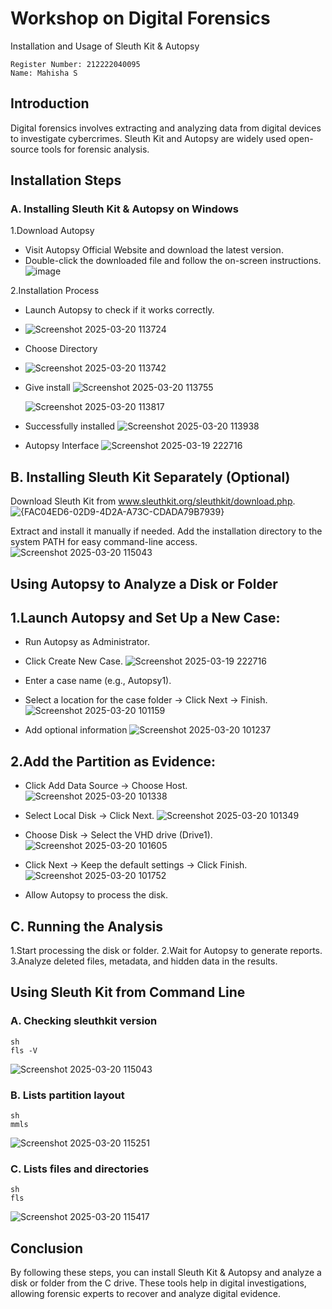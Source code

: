 
# Workshop on Digital Forensics
Installation and Usage of Sleuth Kit & Autopsy
```
Register Number: 212222040095
Name: Mahisha S
```
## Introduction
Digital forensics involves extracting and analyzing data from digital devices to investigate cybercrimes. Sleuth Kit and Autopsy are widely used open-source tools for forensic analysis.

## Installation Steps
### A. Installing Sleuth Kit & Autopsy on Windows
1.Download Autopsy
- Visit Autopsy Official Website and download the latest version.
- Double-click the downloaded file and follow the on-screen instructions.
  ![image](https://github.com/user-attachments/assets/d1e21009-871f-4bc3-9799-60ece667cae0)



2.Installation Process
- Launch Autopsy to check if it works correctly.
- ![Screenshot 2025-03-20 113724](https://github.com/user-attachments/assets/cb96e1fc-9f2d-4b6c-9d8e-6e603deabb32)
   

- Choose Directory
- ![Screenshot 2025-03-20 113742](https://github.com/user-attachments/assets/b0afd4a0-d933-4b22-a83d-da397b18320c)
  

- Give install
  ![Screenshot 2025-03-20 113755](https://github.com/user-attachments/assets/80078b24-50c2-4d69-88fe-79802f361ac0)

  ![Screenshot 2025-03-20 113817](https://github.com/user-attachments/assets/1a04187c-2010-4425-a8b6-9bd2f1745ea3)


- Successfully installed
  ![Screenshot 2025-03-20 113938](https://github.com/user-attachments/assets/f17ca1d6-abcd-4969-aaf1-6ab38ea63a03)


- Autopsy Interface
  ![Screenshot 2025-03-19 222716](https://github.com/user-attachments/assets/3f8dfb03-55b2-4553-8475-de3595a56ff0)

## B. Installing Sleuth Kit Separately (Optional)
Download Sleuth Kit from www.sleuthkit.org/sleuthkit/download.php.
![{FAC04ED6-02D9-4D2A-A73C-CDADA79B7939}](https://github.com/user-attachments/assets/216ff656-18eb-497f-a795-3ca4112e758c)

Extract and install it manually if needed.
Add the installation directory to the system PATH for easy command-line access.
![Screenshot 2025-03-20 115043](https://github.com/user-attachments/assets/6d1b8f6b-9719-470e-b8bb-dce3543e2ff4)
## Using Autopsy to Analyze a Disk or Folder
## 1.Launch Autopsy and Set Up a New Case:

- Run Autopsy as Administrator.

- Click Create New Case.
![Screenshot 2025-03-19 222716](https://github.com/user-attachments/assets/4028e969-add1-46c4-beb2-3f336c7dcd3d)

- Enter a case name (e.g., Autopsy1).
- Select a location for the case folder → Click Next → Finish.
  ![Screenshot 2025-03-20 101159](https://github.com/user-attachments/assets/96e4d9e3-403b-47e7-985c-48bfd5ee65e8)

- Add optional information
  ![Screenshot 2025-03-20 101237](https://github.com/user-attachments/assets/97a42cf6-4e45-4bca-9ee0-fc11c6a52b4c)

 ## 2.Add the Partition as Evidence:

- Click Add Data Source → Choose Host.
   ![Screenshot 2025-03-20 101338](https://github.com/user-attachments/assets/2cae65dd-0d06-43ef-989e-7f07dad19883)



- Select Local Disk → Click Next.
   ![Screenshot 2025-03-20 101349](https://github.com/user-attachments/assets/0eafbcca-b430-45c7-9f0c-b6c5254d799b)



- Choose Disk → Select the VHD drive (Drive1).
  ![Screenshot 2025-03-20 101605](https://github.com/user-attachments/assets/44d4a210-6c1d-463c-9e0e-fd8b2551bc7c)



- Click Next → Keep the default settings → Click Finish.
  ![Screenshot 2025-03-20 101752](https://github.com/user-attachments/assets/ced6643a-ef0b-4de8-b4b6-b9bae1e9ac44)

- Allow Autopsy to process the disk.
## C. Running the Analysis
1.Start processing the disk or folder.
2.Wait for Autopsy to generate reports.
3.Analyze deleted files, metadata, and hidden data in the results.
## Using Sleuth Kit from Command Line
### A. Checking sleuthkit version
```
sh
fls -V
```
![Screenshot 2025-03-20 115043](https://github.com/user-attachments/assets/6d1b8f6b-9719-470e-b8bb-dce3543e2ff4)

### B.  Lists partition layout
```
sh
mmls
```
![Screenshot 2025-03-20 115251](https://github.com/user-attachments/assets/ed6046f7-06dc-47b9-9f59-a16e1751f938)

### C.  Lists files and directories
```
sh
fls
```
![Screenshot 2025-03-20 115417](https://github.com/user-attachments/assets/78fc4445-76db-40d0-a64b-2af1e4ccb7ab)

## Conclusion
By following these steps, you can install Sleuth Kit & Autopsy and analyze a disk or folder from the C drive. These tools help in digital investigations, allowing forensic experts to recover and analyze digital evidence.

